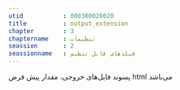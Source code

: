 ```yaml
---
utid           : 000300020020
title          : output_extension
chapter        : 3
chaptername    : تنظیمات
seassion       : 2
seassionname   : فیلدهای قابل تنظیم
---
```



<p>پسوند فایل‌های خروجی، مقدار پیش فرض html می‌باشد</p>



